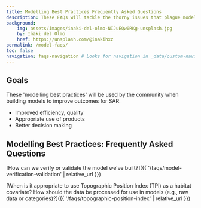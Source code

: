```yaml
---
title: Modelling Best Practices Frequently Asked Questions
description: These FAQs will tackle the thorny issues that plague model builders and draw on the combined expertise of the working group 
background: 
    img: assets/images/inaki-del-olmo-NIJuEQw0RKg-unsplash.jpg
    by: Iñaki del Olmo
    href: https://unsplash.com/@inakihxz
permalink: /model-faqs/
toc: false
navigation: faqs-navigation # Looks for navigation in _data/custom-navigation.yml or .yaml or .json
---
```


## Goals

These 'modelling best practices' will be used by the community when building models to improve outcomes for SAR:
* Improved efficiency, quality
* Appropriate use of products
* Better decision making

## Modelling Best Practices: Frequently Asked Questions

[How can we verify or validate the model we’ve built?]({{ '/faqs/model-verification-validation' | relative_url }})

[When is it appropriate to use Topographic Position Index (TPI) as a habitat covariate? How should the data be processed for use in models (e.g., raw data or categories)?]({{ '/faqs/topographic-position-index' | relative_url }})
